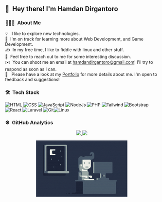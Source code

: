 ## 👋 &nbsp;Hey there! I'm Hamdan Dirgantoro

### 👨🏻‍💻 &nbsp;About Me

💡 &nbsp; I like to explore new technologies.\
🌱 &nbsp;I'm on track for learning more about Web Development, and Game Development.\
✍️ &nbsp;In my free time, I like to fiddle with linux and other stuff.\
💬 &nbsp;Feel free to reach out to me for some interesting discussion.\
✉️ &nbsp;You can shoot me an email at hamdandirgantoro@gmail.com! I'll try to respond as soon as I can.\
📄 &nbsp; Please have a look at my [Portfolio](https://hamdan-dirgantoro.netlify.app) for more details about me. I'm open to feedback and suggestions!


### 🛠 &nbsp;Tech Stack
![HTML](https://img.shields.io/badge/-HTML-05122A?style=flat&logo=HTML5)
![CSS](https://img.shields.io/badge/-CSS-05122A?style=flat&logo=CSS3&logoColor=1572B6)
![JavaScript](https://img.shields.io/badge/-JavaScript-05122A?style=flat&logo=javascript)
![NodeJs](https://img.shields.io/badge/-NodeJs-05122A?style=flat&logo=nodedotjs)
![PHP](https://img.shields.io/badge/-PHP-05122A?style=flat&logo=php)
![Tailwind](https://img.shields.io/badge/-Tailwind-05122A?style=flat&logo=tailwindcss)
![Bootstrap](https://img.shields.io/badge/-Bootstrap-05122A?style=flat&logo=bootstrap&logoColor=563D7C)
![React](https://img.shields.io/badge/-React-05122A?style=flat&logo=react)
![Laravel](https://img.shields.io/badge/-Laravel-05122A?style=flat&logo=laravel)
![Git](https://img.shields.io/badge/-Git-05122A?style=flat&logo=git)![Linux](https://img.shields.io/badge/-Linux-05122A?style=flat&logo=linux&logoColor=ffffff)

### ⚙️ &nbsp;GitHub Analytics

<p align="center">
<a href="https://github.com/hamdandirgantoro?tab=repositories">
  <img height="180em" src="https://github-readme-stats-eight-theta.vercel.app/api?username=hamdandirgantoro&show_icons=true&theme=algolia&include_all_commits=true&count_private=true"/>
  <img height="180em" src="https://github-readme-stats-eight-theta.vercel.app/api/top-langs/?username=hamdandirgantoro&layout=compact&langs_count=8&theme=algolia"/>
</a>
</p> 

<p align="center">
<img alt="Night Coding" src="https://raw.githubusercontent.com/AVS1508/AVS1508/master/assets/Night-Coding.gif" align="center"/>
</p>
